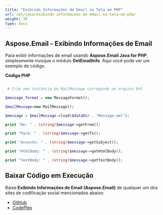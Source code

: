 ```yaml
---
title: "Exibindo Informações de Email na Tela em PHP"
url: /pt/java/exibindo-informacoes-de-email-na-tela-em-php/
weight: 30
type: docs
---
```


## **Aspose.Email - Exibindo Informações de Email**
Para exibir informações de email usando **Aspose.Email Java for PHP**, simplesmente invoque o módulo **GetEmailInfo**. Aqui você pode ver um exemplo de código.

**Código PHP**

``` php

 # Crie uma instância de MailMessage carregando um arquivo Eml

$message_format = new MessageFormat();

$mailMessage=new MailMessage();

$message = $mailMessage->load($dataDir . "Message.eml");

print "De: " . (string)$message->getFrom();

print "Para: " . (string)$message->getTo();

print "Assunto: " . (string)$message->getSubject();

print "HtmlBody: " . (string)$message->getHtmlBody();

print "TextBody: " . (string)$message->getTextBody();

```
## **Baixar Código em Execução**
Baixe **Exibindo Informações de Email (Aspose.Email)** de qualquer um dos sites de codificação social mencionados abaixo:

- [GitHub](https://github.com/aspose-email/Aspose.Email-for-Java/blob/master/Plugins/Aspose_Email_Java_for_PHP/src/aspose/email/ProgrammingEmail/GetEmailInfo.php)
- [CodePlex](https://archive.codeplex.com/?p=asposeemailjavaphp#src/aspose/email/ProgrammingEmail/GetEmailInfo.php)